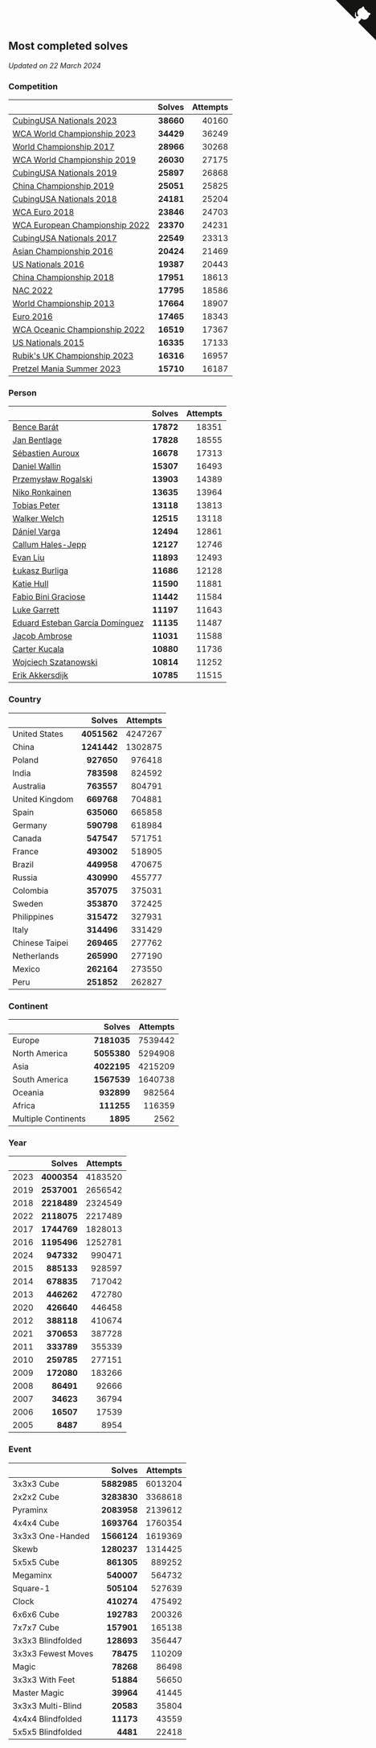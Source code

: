 ## Most completed solves

*Updated on 22 March 2024*


### Competition

|  | Solves | Attempts |
| :--- | ---: | ---: |
| [CubingUSA Nationals 2023](https://www.worldcubeassociation.org/competitions/CubingUSANationals2023) | **38660** | 40160 |
| [WCA World Championship 2023](https://www.worldcubeassociation.org/competitions/WC2023) | **34429** | 36249 |
| [World Championship 2017](https://www.worldcubeassociation.org/competitions/WC2017) | **28966** | 30268 |
| [WCA World Championship 2019](https://www.worldcubeassociation.org/competitions/WC2019) | **26030** | 27175 |
| [CubingUSA Nationals 2019](https://www.worldcubeassociation.org/competitions/CubingUSANationals2019) | **25897** | 26868 |
| [China Championship 2019](https://www.worldcubeassociation.org/competitions/ChinaChampionship2019) | **25051** | 25825 |
| [CubingUSA Nationals 2018](https://www.worldcubeassociation.org/competitions/CubingUSANationals2018) | **24181** | 25204 |
| [WCA Euro 2018](https://www.worldcubeassociation.org/competitions/Euro2018) | **23846** | 24703 |
| [WCA European Championship 2022](https://www.worldcubeassociation.org/competitions/Euro2022) | **23370** | 24231 |
| [CubingUSA Nationals 2017](https://www.worldcubeassociation.org/competitions/CubingUSANationals2017) | **22549** | 23313 |
| [Asian Championship 2016](https://www.worldcubeassociation.org/competitions/AsianChampionship2016) | **20424** | 21469 |
| [US Nationals 2016](https://www.worldcubeassociation.org/competitions/USNationals2016) | **19387** | 20443 |
| [China Championship 2018](https://www.worldcubeassociation.org/competitions/ChinaChampionship2018) | **17951** | 18613 |
| [NAC 2022](https://www.worldcubeassociation.org/competitions/NAC2022) | **17795** | 18586 |
| [World Championship 2013](https://www.worldcubeassociation.org/competitions/WC2013) | **17664** | 18907 |
| [Euro 2016](https://www.worldcubeassociation.org/competitions/Euro2016) | **17465** | 18343 |
| [WCA Oceanic Championship 2022](https://www.worldcubeassociation.org/competitions/OC2022) | **16519** | 17367 |
| [US Nationals 2015](https://www.worldcubeassociation.org/competitions/USNationals2015) | **16335** | 17133 |
| [Rubik's UK Championship 2023](https://www.worldcubeassociation.org/competitions/RubiksUKChampionship2023) | **16316** | 16957 |
| [Pretzel Mania Summer 2023](https://www.worldcubeassociation.org/competitions/PretzelManiaSummer2023) | **15710** | 16187 |

### Person

|  | Solves | Attempts |
| :--- | ---: | ---: |
| [Bence Barát](https://www.worldcubeassociation.org/persons/2008BARA01) | **17872** | 18351 |
| [Jan Bentlage](https://www.worldcubeassociation.org/persons/2010BENT01) | **17828** | 18555 |
| [Sébastien Auroux](https://www.worldcubeassociation.org/persons/2008AURO01) | **16678** | 17313 |
| [Daniel Wallin](https://www.worldcubeassociation.org/persons/2013WALL03) | **15307** | 16493 |
| [Przemysław Rogalski](https://www.worldcubeassociation.org/persons/2013ROGA02) | **13903** | 14389 |
| [Niko Ronkainen](https://www.worldcubeassociation.org/persons/2010RONK01) | **13635** | 13964 |
| [Tobias Peter](https://www.worldcubeassociation.org/persons/2014PETE03) | **13118** | 13813 |
| [Walker Welch](https://www.worldcubeassociation.org/persons/2011WELC01) | **12515** | 13118 |
| [Dániel Varga](https://www.worldcubeassociation.org/persons/2008VARG01) | **12494** | 12861 |
| [Callum Hales-Jepp](https://www.worldcubeassociation.org/persons/2012HALE01) | **12127** | 12746 |
| [Evan Liu](https://www.worldcubeassociation.org/persons/2009LIUE01) | **11893** | 12493 |
| [Łukasz Burliga](https://www.worldcubeassociation.org/persons/2013BURL01) | **11686** | 12128 |
| [Katie Hull](https://www.worldcubeassociation.org/persons/2010HULL01) | **11590** | 11881 |
| [Fabio Bini Graciose](https://www.worldcubeassociation.org/persons/2010GRAC02) | **11442** | 11584 |
| [Luke Garrett](https://www.worldcubeassociation.org/persons/2017GARR05) | **11197** | 11643 |
| [Eduard Esteban García Domínguez](https://www.worldcubeassociation.org/persons/2011EDUA01) | **11135** | 11487 |
| [Jacob Ambrose](https://www.worldcubeassociation.org/persons/2010AMBR01) | **11031** | 11588 |
| [Carter Kucala](https://www.worldcubeassociation.org/persons/2015KUCA01) | **10880** | 11736 |
| [Wojciech Szatanowski](https://www.worldcubeassociation.org/persons/2011SZAT01) | **10814** | 11252 |
| [Erik Akkersdijk](https://www.worldcubeassociation.org/persons/2005AKKE01) | **10785** | 11515 |

### Country

|  | Solves | Attempts |
| :--- | ---: | ---: |
| United States | **4051562** | 4247267 |
| China | **1241442** | 1302875 |
| Poland | **927650** | 976418 |
| India | **783598** | 824592 |
| Australia | **763557** | 804791 |
| United Kingdom | **669768** | 704881 |
| Spain | **635060** | 665858 |
| Germany | **590798** | 618984 |
| Canada | **547547** | 571751 |
| France | **493002** | 518905 |
| Brazil | **449958** | 470675 |
| Russia | **430990** | 455777 |
| Colombia | **357075** | 375031 |
| Sweden | **353870** | 372425 |
| Philippines | **315472** | 327931 |
| Italy | **314496** | 331429 |
| Chinese Taipei | **269465** | 277762 |
| Netherlands | **265990** | 277190 |
| Mexico | **262164** | 273550 |
| Peru | **251852** | 262827 |

### Continent

|  | Solves | Attempts |
| :--- | ---: | ---: |
| Europe | **7181035** | 7539442 |
| North America | **5055380** | 5294908 |
| Asia | **4022195** | 4215209 |
| South America | **1567539** | 1640738 |
| Oceania | **932899** | 982564 |
| Africa | **111255** | 116359 |
| Multiple Continents | **1895** | 2562 |

### Year

|  | Solves | Attempts |
| :--- | ---: | ---: |
| 2023 | **4000354** | 4183520 |
| 2019 | **2537001** | 2656542 |
| 2018 | **2218489** | 2324549 |
| 2022 | **2118075** | 2217489 |
| 2017 | **1744769** | 1828013 |
| 2016 | **1195496** | 1252781 |
| 2024 | **947332** | 990471 |
| 2015 | **885133** | 928597 |
| 2014 | **678835** | 717042 |
| 2013 | **446262** | 472780 |
| 2020 | **426640** | 446458 |
| 2012 | **388118** | 410674 |
| 2021 | **370653** | 387728 |
| 2011 | **333789** | 355339 |
| 2010 | **259785** | 277151 |
| 2009 | **172080** | 183266 |
| 2008 | **86491** | 92666 |
| 2007 | **34623** | 36794 |
| 2006 | **16507** | 17539 |
| 2005 | **8487** | 8954 |

### Event

|  | Solves | Attempts |
| :--- | ---: | ---: |
| 3x3x3 Cube | **5882985** | 6013204 |
| 2x2x2 Cube | **3283830** | 3368618 |
| Pyraminx | **2083958** | 2139612 |
| 4x4x4 Cube | **1693764** | 1760354 |
| 3x3x3 One-Handed | **1566124** | 1619369 |
| Skewb | **1280237** | 1314425 |
| 5x5x5 Cube | **861305** | 889252 |
| Megaminx | **540007** | 564732 |
| Square-1 | **505104** | 527639 |
| Clock | **410274** | 475492 |
| 6x6x6 Cube | **192783** | 200326 |
| 7x7x7 Cube | **157901** | 165138 |
| 3x3x3 Blindfolded | **128693** | 356447 |
| 3x3x3 Fewest Moves | **78475** | 110209 |
| Magic | **78268** | 86498 |
| 3x3x3 With Feet | **51884** | 56650 |
| Master Magic | **39964** | 41445 |
| 3x3x3 Multi-Blind | **20583** | 35804 |
| 4x4x4 Blindfolded | **11173** | 43559 |
| 5x5x5 Blindfolded | **4481** | 22418 |


<a href="https://github.com/jonatanklosko/wca_statistics" class="github-corner" aria-label="View source on Github"><svg width="80" height="80" viewBox="0 0 250 250" style="fill:#151513; color:#fff; position: absolute; top: 0; border: 0; right: 0;" aria-hidden="true"><path d="M0,0 L115,115 L130,115 L142,142 L250,250 L250,0 Z"></path><path d="M128.3,109.0 C113.8,99.7 119.0,89.6 119.0,89.6 C122.0,82.7 120.5,78.6 120.5,78.6 C119.2,72.0 123.4,76.3 123.4,76.3 C127.3,80.9 125.5,87.3 125.5,87.3 C122.9,97.6 130.6,101.9 134.4,103.2" fill="currentColor" style="transform-origin: 130px 106px;" class="octo-arm"></path><path d="M115.0,115.0 C114.9,115.1 118.7,116.5 119.8,115.4 L133.7,101.6 C136.9,99.2 139.9,98.4 142.2,98.6 C133.8,88.0 127.5,74.4 143.8,58.0 C148.5,53.4 154.0,51.2 159.7,51.0 C160.3,49.4 163.2,43.6 171.4,40.1 C171.4,40.1 176.1,42.5 178.8,56.2 C183.1,58.6 187.2,61.8 190.9,65.4 C194.5,69.0 197.7,73.2 200.1,77.6 C213.8,80.2 216.3,84.9 216.3,84.9 C212.7,93.1 206.9,96.0 205.4,96.6 C205.1,102.4 203.0,107.8 198.3,112.5 C181.9,128.9 168.3,122.5 157.7,114.1 C157.9,116.9 156.7,120.9 152.7,124.9 L141.0,136.5 C139.8,137.7 141.6,141.9 141.8,141.8 Z" fill="currentColor" class="octo-body"></path></svg></a><style>.github-corner:hover .octo-arm{animation:octocat-wave 560ms ease-in-out}@keyframes octocat-wave{0%,100%{transform:rotate(0)}20%,60%{transform:rotate(-25deg)}40%,80%{transform:rotate(10deg)}}@media (max-width:500px){.github-corner:hover .octo-arm{animation:none}.github-corner .octo-arm{animation:octocat-wave 560ms ease-in-out}}</style>
